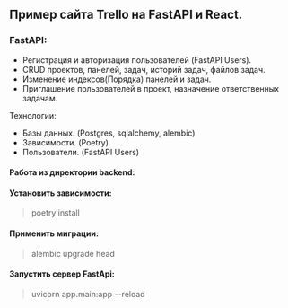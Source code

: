 ## Пример сайта Trello на FastAPI и React.

### FastAPI:
- Регистрация и авторизация пользователей (FastAPI Users).
- CRUD проектов, панелей, задач, историй задач, файлов задач.
- Изменение индексов(Порядка) панелей и задач.
- Приглашение пользователей в проект, назначение ответственных задачам.

Технологии:

- Базы данных. (Postgres, sqlalchemy, alembic)
- Зависимости. (Poetry)
- Пользователи. (FastAPI Users)

#### Работа из директории backend:

#### Установить зависимости:
> poetry install

#### Применить миграции:
> alembic upgrade head

#### Запустить сервер FastApi:
> uvicorn app.main:app --reload
